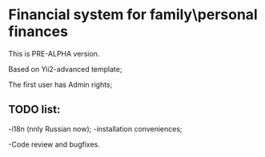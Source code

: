 Financial system for family\personal finances
===============================

This is PRE-ALPHA version.

Based on Yii2-advanced template;

The first user has Admin rights;

TODO list:
-------------------

-i18n (nnly Russian now);
-installation conveniences;

-Code review and bugfixes.
